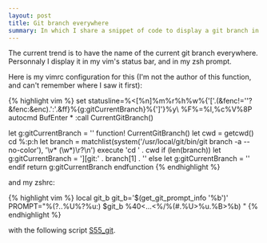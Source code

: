 ```yaml
---
layout: post
title: Git branch everywhere
summary: In which I share a snippet of code to display a git branch in vim.
---
```


The current trend is to have the name of the current git branch everywhere. Personnaly I display it in my vim's status bar, and in my zsh prompt.

Here is my vimrc configuration for this (I'm not the author of this function, and can't remember where I saw it first):

{% highlight vim %}
set statusline=%&lt;[%n]%m%r%h%w%{'['.(&amp;fenc!=''?&amp;fenc:&amp;enc).':'.&amp;ff}%{g:gitCurrentBranch}%{']'}%y\ %F%=%l,%c%V%8P
autocmd BufEnter * :call CurrentGitBranch()

let g:gitCurrentBranch = ''
function! CurrentGitBranch()
    let cwd = getcwd()
    cd %:p:h
    let branch = matchlist(system('/usr/local/git/bin/git  branch -a --no-color'), '\v\* (\w*)\r?\n')
    execute 'cd ' . cwd
    if (len(branch))
        let g:gitCurrentBranch = '][git:' . branch[1] . ''
    else
        let g:gitCurrentBranch = ''
    endif
    return g:gitCurrentBranch
endfunction
{% endhighlight %}

and my zshrc:

{% highlight vim %}
local git_b
git_b='$(get_git_prompt_info '%b')'
PROMPT="%(?..%U%?%u:) $git_b %40&lt;...&lt;%/%(#.%U&gt;%u.%B&gt;%b) "
{% endhighlight %}

with the following script [S55_git](http://www.jukie.net/~bart/conf/zsh.d/S55_git).

